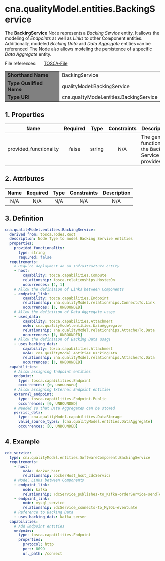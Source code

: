 # cna.qualityModel.entities.BackingService

The __BackingService__ Node represents a _Backing Service_ entity.
It allows the modeling of _Endpoints_ as well as _Links_ to other Component entities.
Additionally, modeled _Backing Data_ and _Data Aggregate_ entities can be referenced.
The Node also allows modeling the persistence of a specific _Data Aggregate_ entity.

File references:&nbsp;&nbsp;&nbsp;&nbsp;&nbsp; [TOSCA-File](https://github.com/KarolinDuerr/MA-CNA-ModelingSupport/tree/main/TOSCA_Extension/Nodes/BackingService.tosca)

<table>
    <tr>
        <td bgcolor="grey"><b>Shorthand Name</b></td>
        <td>BackingService</td>
    </tr>
    <tr>
        <td bgcolor="grey"><b>Type Qualified Name</b></td>
        <td>qualityModel:BackingService</td> <!-- TODO keep? -->
    </tr>
    <tr>
        <td bgcolor="grey"><b>Type URI</b></td>
        <td>cna.qualityModel.entities.BackingService</td>
    </tr>
</table>

## 1. Properties

| Name | Required | Type | Constraints | <div align="center">__Description__</div> |
|:----:|:--------:|:----:|:-----------:|:-----------|
| provided_functionality | false | string | N/A | The general functionality the Backing Service provides |

## 2. Attributes

| Name | Required | Type | Constraints | <div align="center">__Description__</div> |
|:----:|:--------:|:----:|:-----------:|:-----------:|
| N/A | N/A | N/A | N/A | N/A |

## 3. Definition

```yaml
cna.qualityModel.entities.BackingService:
  derived_from: tosca.nodes.Root
  description: Node Type to model Backing Service entities
  properties:
    provided_functionality:
      type: string
      required: false
  requirements:
    # Require deployment on an Infrastructure entity
    - host:
        capability: tosca.capabilities.Compute
        relationship: tosca.relationships.HostedOn
        occurrences: [1, 1]
    # Allow the definition of Links between Components
    - endpoint_link:
        capability: tosca.capabilities.Endpoint
        relationship: cna.qualityModel.relationships.ConnectsTo.Link
        occurrences: [0, UNBOUNDED]
    # Allow the definition of Data Aggregate usage
    - uses_data:
        capability: tosca.capabilities.Attachment
        node: cna.qualityModel.entities.DataAggregate
        relationship: cna.qualityModel.relationships.AttachesTo.Data
        occurrences: [0, UNBOUNDED]
    # Allow the definition of Backing Data usage
    - uses_backing_data:
        capability: tosca.capabilities.Attachment
        node: cna.qualityModel.entities.BackingData
        relationship: cna.qualityModel.relationships.AttachesTo.Data
        occurrences: [0, UNBOUNDED]
  capabilities:
    # Allow assigning Endpoint entities
    endpoint:
      type: tosca.capabilities.Endpoint
      occurrences: [0, UNBOUNDED]
    # Allow assigning External Endpoint entities
    external_endpoint:
      type: tosca.capabilities.Endpoint.Public
      occurrences: [0, UNBOUNDED]
    # Needed so that Data Aggregates can be stored
    persist_data:
      type: cna.qualityModel.capabilities.DataStorage
      valid_source_types: [cna.qualityModel.entities.DataAggregate]
      occurrences: [0, UNBOUNDED]
```

## 4. Example

```yaml
cdc_service:
  type: cna.qualityModel.entities.SoftwareComponent.BackingService
  requirements:
    - host:
        node: docker_host
        relationship: dockerHost_host_cdcService
    # Model Links between Components
    - endpoint_link:
        node: kafka
        relationship: cdcService_publishes-to_Kafka-orderService-sendTo
    - endpoint_link:
        node: mysql_service
        relationship: cdcService_connects-to_MySQL-eventuate
    # Reference to Backing Data
    - uses_backing_data: kafka_server
  capabilities:
    # Add Endpoint entities
    endpoint:
      type: tosca.capabilities.Endpoint
      properties:
        protocol: http
        port: 8099
        url_path: /connect
```
